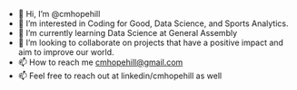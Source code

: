 - 👋 Hi, I’m @cmhopehill
- 👀 I’m interested in Coding for Good, Data Science, and Sports Analytics.
- 🌱 I’m currently learning Data Science at General Assembly
- 💞️ I’m looking to collaborate on projects that have a positive impact and aim to improve our world.
- 📫 How to reach me cmhopehill@gmail.com 
- 📫 Feel free to reach out at linkedin/cmhopehill as well

<!---
cmhopehill/cmhopehill is a ✨ special ✨ repository because its `README.md` (this file) appears on your GitHub profile.
You can click the Preview link to take a look at your changes.
--->
